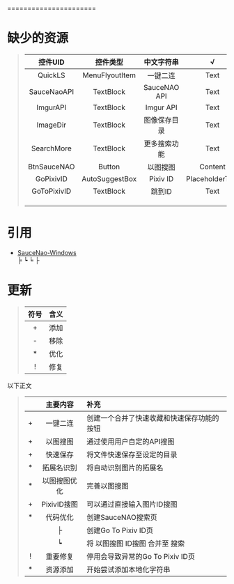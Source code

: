 ======================  
# 缺少的资源  
>| 控件UID | 控件类型 | 中文字符串 | √ |
>|:-:|:-:|:-:|:-:|
>| QuickLS | MenuFlyoutItem | 一键二连  | Text
>| SauceNaoAPI | TextBlock | SauceNAO API | Text
>| ImgurAPI | TextBlock | Imgur API | Text
>| ImageDir | TextBlock | 图像保存目录 | Text
>| SearchMore | TextBlock | 更多搜索功能 | Text
>| BtnSauceNAO | Button | 以图搜图 | Content
>| GoPixivID | AutoSuggestBox | Pixiv ID | PlaceholderText
>| GoToPixivID | TextBlock | 跳到ID | Text
>|  |  |  |
>|  |  |  |
>|  |  |  |
# 引用  
* [SauceNao-Windows](https://github.com/RoxasShadow/SauceNao-Windows)  
╞ ┕ ╘ ├
# 更新
> |符号|含义|
> |:-:|:-:|
> +|添加
> -|移除
> *|优化
> !|修复

以下正文
>|  | 主要内容 | 补充 |
>|:-:|:-:|:-|
>+| 一键二连|创建一个合并了快速收藏和快速保存功能的按钮
>+| 以图搜图|通过使用用户自定的API搜图
>+| 快速保存|将文件快速保存至设定的目录  
>*| 拓展名识别|将自动识别图片的拓展名
>*| 以图搜图优化  |完善以图搜图  
>+| PixivID搜图 |可以通过直接输入图片ID搜图 
>*| 代码优化 | 创建SauceNAO搜索页  
>|| ├ | 创建Go To Pixiv ID页  
>|| ┕| 将 以图搜图 ID搜图 合并至 搜索  
>!|重要修复|停用会导致异常的Go To Pixiv ID页
>*|资源添加|开始尝试添加本地化字符串